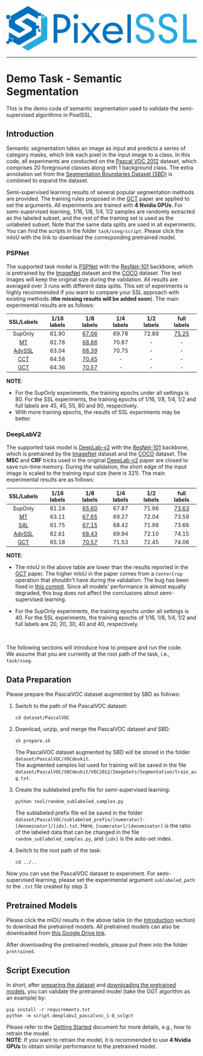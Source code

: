 <div align="center">
  <img src="../../docs/img/pixelssl-logo.png" width="650"/>
</div>

 ---

# Demo Task - Semantic Segmentation
This is the demo code of semantic segmentation used to validate the semi-supervised algorithms in PixelSSL.

## Introduction
Semantic segmentation takes an image as input and predicts a series of category masks, which link each pixel in the input image to a class. In this code, all experiments are conducted on the [Pascal VOC 2012](http://host.robots.ox.ac.uk/pascal/VOC/) dataset, which comprises 20 foreground classes along with 1 background class. The extra annotation set from the [Segmentation Boundaries Dataset (SBD)](http://home.bharathh.info/pubs/codes/SBD/download.html) is combined to expand the dataset.

Semi-supervised learning results of several popular segmentation methods are provided. The training rules proposed in the [GCT](https://arxiv.org/abs/2008.05258) paper are applied to set the arguments. All experiments are trained with **4 Nvidia GPUs**. For semi-supervised learning, 1/16, 1/8, 1/4, 1/2 samples are randomly extracted as the labeled subset, and the rest of the training set is used as the unlabeled subset. Note that the same data splits are used in all experiments. You can find the scripts in the folder `task/sseg/script`. Please click the mIoU with the link to download the corresponding pretrained model.

### PSPNet
The supported task model is [PSPNet]() with the [ResNet-101](https://arxiv.org/abs/1512.03385) backbone, which is pretrained by the [ImageNet](http://www.image-net.org/) dataset and the [COCO](https://cocodataset.org/#home) dataset. The test images will keep the original size during the validation. All results are averaged over 3 runs with different data splits. This set of experiments is highly recommended if you want to compare your SSL approach with existing methods (**the missing results will be added soon**). The main experimental results are as follows:

| SSL/Labels | 1/16 labels | 1/8 labels | 1/4 labels | 1/2 labels | full labels | 
| :---: | :---: | :---: | :---: | :---: | :---: |
| SupOnly | 61.90 | [67.06](https://drive.google.com/file/d/1J4dTeIh6K0vCaAU7iQVIzvJljhfkktP2/view?usp=sharing) | 69.78 | 72.89 | [75.25](https://drive.google.com/file/d/1GYtk-oPcKTUmSVcGIQmAqYIZpWmIOB8I/view?usp=sharing) |
| [MT](https://arxiv.org/abs/1703.01780) | 62.78 | [68.86](https://drive.google.com/file/d/1XKPqRLE8O1N-mYIY7fn8g7F_s5D8CMck/view?usp=sharing) | 70.87 | - | - | 
| [AdvSSL](https://arxiv.org/abs/1802.07934) | 63.04 | [68.39](https://drive.google.com/file/d/1cZYh-FZ1xkFc77YP5rnw1MX_Pu8gde1H/view?usp=sharing) | 70.75 | - | - |
| [CCT](https://arxiv.org/abs/2003.09005) | 64.58 | [70.45](https://drive.google.com/file/d/1zDBvvGxeS_yhiH40vrIgfsxxmgBHFMi6/view?usp=sharing) | - | - | - |  
| [GCT](https://arxiv.org/abs/2008.05258) | 64.36 | [70.57](https://drive.google.com/file/d/1QCl60uvG91JwkRKMsXjwR5QwDy67rkV_/view?usp=sharing) | - | - | - |  

**NOTE**: 
- For the SupOnly experiments, the training epochs under all settings is 80. For the SSL experiments, the training epochs of 1/16, 1/8, 1/4, 1/2 and full labels are 45, 45, 55, 80 and 80, respectively.
- With more training epochs, the results of SSL experiments may be better.

### DeepLabV2
The supported task model is [DeepLab-v2](https://arxiv.org/abs/1606.00915) with the [ResNet-101](https://arxiv.org/abs/1512.03385) backbone, which is pretrained by the [ImageNet](http://www.image-net.org/) dataset and the [COCO](https://cocodataset.org/#home) dataset. The **MSC** and **CRF** tricks used in the original [DeepLab-v2](https://arxiv.org/abs/1606.00915) paper are closed to save run-time memory. During the validation, the short edge of the input image is scaled to the training input size (here is 321). The main experimental results are as follows:

| SSL/Labels | 1/16 labels | 1/8 labels | 1/4 labels | 1/2 labels | full labels | 
| :---: | :---: | :---: | :---: | :---: | :---: |
| SupOnly | 61.24 | [65.60](https://drive.google.com/file/d/1F73YYPJCV-4Lru_74npYXOE2ZxoG9CYO/view?usp=sharing) | 67.87 | 71.96 | [73.63](https://drive.google.com/file/d/1QRXLzpYPh5DgR86xSLniPPv0vjJV6noT/view?usp=sharing) |
| [MT](https://arxiv.org/abs/1703.01780) | 63.11 | [67.65](https://drive.google.com/file/d/1AbVrldtzH8VvigC-R12rSwup_RWPGDPD/view?usp=sharing) | 69.27 | 72.04 | 73.59 | 
| [S4L](https://arxiv.org/abs/1905.03670) | 61.75 | [67.15](https://drive.google.com/file/d/1WTElznEp5z8M_Vn647PkjKizU98VcksC/view?usp=sharing) | 68.42 | 71.98 | 73.66 |
| [AdvSSL](https://arxiv.org/abs/1802.07934) | 62.61 | [68.43](https://drive.google.com/file/d/1PtXWU7wWxs_nbC0isnBuKTzMN7EUHJXQ/view?usp=sharing) | 69.94 | 72.10 | 74.15 |
| [GCT](https://arxiv.org/abs/2008.05258) | 65.18 | [70.57](https://drive.google.com/file/d/1XaEk3kGAPHdCdDM2XFL-psgrd0HL_vwf/view?usp=sharing) | 71.53 | 72.45 | 74.06 |  

**NOTE**: 
- The mIoU in the above table are lower than the results reported in the [GCT](https://arxiv.org/abs/2008.05258) paper. The higher mIoU in the paper comes from a `CenterCrop` operation that shouldn't have during the validation. The bug has been fixed in [this commit](https://github.com/ZHKKKe/PixelSSL/commit/b655e514ec2917adf3210a5c4f1e362b8d446f51). Since all models' performance is almost equally degraded, this bug does not affect the conclusions about semi-supervised learning.

- For the SupOnly experiments, the training epochs under all settings is 40. For the SSL experiments, the training epochs of 1/16, 1/8, 1/4, 1/2 and full labels are 20, 20, 30, 40 and 40, respectively.

<br>

The following sections will introduce how to prepare and run the code.  
We assume that you are currently at the root path of the task, i.e., `task/sseg`.

## Data Preparation
Please prepare the PascalVOC dataset augmented by SBD as follows:

1. Switch to the path of the PascalVOC dataset:
    ```
    cd dataset/PascalVOC
    ```

2. Download, unzip, and merge the PascalVOC dataset and SBD:
    ```
    sh prepare.sh
    ```
    The PascalVOC dataset augmented by SBD will be stored in the folder `dataset/PascalVOC/VOCdevkit`.  
    The augmented samples list used for training will be saved in the file `dataset/PascalVOC/VOCdevkit/VOC2012/ImageSets/Segmentation/train_aug.txt`.
  
3. Create the sublabeled prefix file for semi-supervised learning:  
    ```
    python tool/random_sublabeled_samples.py
    ```
    The sublabeled prefix file wil be saved in the folder `dataset/PascalVOC/sublabeled_prefix/[numerator]-[denominator]/[idx].txt`. Here, `[numerator]/[denominator]` is the ratio of the labeled data that can be changed in the file `random_sublabeled_samples.py`, and `[idx]` is the auto-set index.

4. Switch to the root path of the task:
    ```
    cd ../..
    ```

Now you can use the PascalVOC dataset to experiment. For semi-supervised learning, please set the experimental argument `sublabeled_path` to the `.txt` file created by step 3.

## Pretrained Models
Please click the mIOU results in the above table (in the [Introduction](#introduction) section) to download the pretrained models. All pretrained models can also be downloaded from [this Google Drive link](https://drive.google.com/drive/folders/1SOqm5s60WBnXIO-cNYS2XLiU2rz7O0lN?usp=sharing).

After downloading the pretrained models, please put them into the folder `pretrained`.

## Script Execution
In short, after [preparing the dataset](#data-preparation) and [downloading the pretrained models](#pretrained-models), you can validate the pretrained model (take the GGT algorithm as an example) by:
```
pip install -r requirements.txt
python -m script.deeplabv2_pascalvoc_1-8_sslgct
```

Please refer to the [Getting Started](../../docs/getting_started.md) document for more details, e.g., how to retrain the model.  
**NOTE**: If you want to retrain the model, it is recommended to use **4 Nvidia GPUs** to obtain similar performance to the pretrained model.
